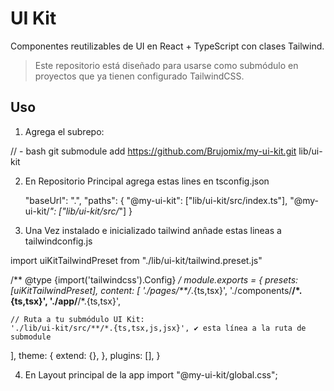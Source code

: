 # UI Kit

Componentes reutilizables de UI en React + TypeScript con clases Tailwind.

> Este repositorio está diseñado para usarse como submódulo en proyectos que ya tienen configurado TailwindCSS.

## Uso

1. Agrega el subrepo:

// - bash
git submodule add https://github.com/Brujomix/my-ui-kit.git lib/ui-kit


2. En Repositorio Principal agrega estas lines en tsconfig.json

    "baseUrl": ".",
    "paths": {
      "@my-ui-kit": ["lib/ui-kit/src/index.ts"],
      "@my-ui-kit/*": ["lib/ui-kit/src/*"]
    }

3. Una Vez instalado e inicializado tailwind anñade estas lineas a tailwindconfig.js

import uiKitTailwindPreset from "./lib/ui-kit/tailwind.preset.js"

/** @type {import('tailwindcss').Config} */
module.exports = {
  presets:[uiKitTailwindPreset],
  content: [
    './pages/**/*.{ts,tsx}',
    './components/**/*.{ts,tsx}',
    './app/**/*.{ts,tsx}',

    // Ruta a tu submódulo UI Kit:
    './lib/ui-kit/src/**/*.{ts,tsx,js,jsx}', ✔ esta línea a la ruta de submodule

  ],
  theme: {
    extend: {},
  },
  plugins: [],
}

4. En Layout principal de la app import "@my-ui-kit/global.css";